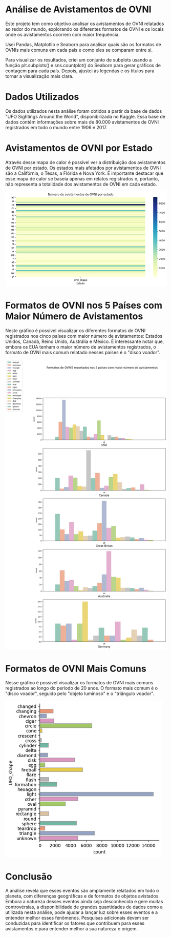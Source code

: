 # Análise de Avistamentos de OVNI 
Este projeto tem como objetivo analisar os avistamentos de OVNI relatados ao redor do mundo, explorando os diferentes formatos de OVNI e os locais onde os avistamentos ocorrem com maior frequência.

Usei Pandas, Matplotlib e Seaborn para analisar quais são os formatos de OVNIs mais comuns em cada país e como eles se comparam entre si.

Para visualizar os resultados, criei um conjunto de subplots usando a função plt.subplots() e sns.countplot() do Seaborn para gerar gráficos de contagem para cada país. Depois, ajustei as legendas e os títulos para tornar a visualização mais clara.

# Dados Utilizados
Os dados utilizados nesta análise foram obtidos a partir da base de dados "UFO Sightings Around the World", disponibilizada no Kaggle. Essa base de dados contém informações sobre mais de 80.000 avistamentos de OVNI registrados em todo o mundo entre 1906 e 2017.

# Avistamentos de OVNI por Estado
Através desse mapa de calor é possível ver a distribuição dos avistamentos de OVNI por estado. Os estados mais afetados por avistamentos de OVNI são a Califórnia, o Texas, a Flórida e Nova York. É importante destacar que esse mapa de calor se baseia apenas em relatos registrados e, portanto, não representa a totalidade dos avistamentos de OVNI em cada estado.

![Imagem Demonstrativa](img/mapa-calor.png)

# Formatos de OVNI nos 5 Países com Maior Número de Avistamentos
Neste gráfico é possível visualizar os diferentes formatos de OVNI registrados nos cinco países com maior número de avistamentos: Estados Unidos, Canadá, Reino Unido, Austrália e México. É interessante notar que, embora os EUA tenham o maior número de avistamentos registrados, o formato de OVNI mais comum relatado nesses países é o "disco voador".

![Imagem Demonstrativa](img/formatos-e-avistamentos.png)

# Formatos de OVNI Mais Comuns
Nesse gráfico é possível visualizar os formatos de OVNI mais comuns registrados ao longo do período de 20 anos. O formato mais comum é o "disco voador", seguido pelo "objeto luminoso" e o "triângulo voador".

![Imagem Demonstrativa](img/formatos.png)

# Conclusão
A análise revela que esses eventos são amplamente relatados em todo o planeta, com diferenças geográficas e de formatos de objetos avistados. Embora a natureza desses eventos ainda seja desconhecida e gere muitas controvérsias, a disponibilidade de grandes quantidades de dados como a utilizada nesta análise, pode ajudar a lançar luz sobre esses eventos e a entender melhor esses fenômenos. Pesquisas adicionais devem ser conduzidas para identificar os fatores que contribuem para esses avistamentos e para entender melhor a sua natureza e origem.




